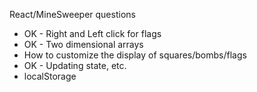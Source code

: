 React/MineSweeper questions

- OK - Right and Left click for flags
- OK - Two dimensional arrays
- How to customize the display of squares/bombs/flags
- OK - Updating state, etc.
- localStorage
